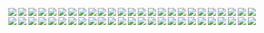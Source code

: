 ![](./Screenshot_1.png)
![](./Screenshot_2.png)
![](./Screenshot_3.png)
![](./Screenshot_4.png)
![](./Screenshot_5.png)
![](./Screenshot_6.png)
![](./Screenshot_7.png)
![](./Screenshot_8.png)
![](./Screenshot_9.png)
![](./Screenshot_10.png)
![](./Screenshot_11.png)
![](./Screenshot_12.png)
![](./Screenshot_13.png)
![](./Screenshot_14.png)
![](./Screenshot_15.png)
![](./Screenshot_16.png)
![](./Screenshot_17.png)
![](./Screenshot_18.png)
![](./Screenshot_19.png)
![](./Screenshot_20.png)
![](./Screenshot_21.png)
![](./Screenshot_22.png)
![](./Screenshot_23.png)
![](./Screenshot_24.png)
![](./Screenshot_25.png)
![](./Screenshot_26.png)
![](./Screenshot_27.png)
![](./Screenshot_28.png)
![](./Screenshot_29.png)
![](./Screenshot_30.png)
![](./Screenshot_31.png)
![](./Screenshot_32.png)
![](./Screenshot_33.png)
![](./Screenshot_34.png)
![](./Screenshot_35.png)
![](./Screenshot_36.png)
![](./Screenshot_37.png)
![](./Screenshot_38.png)
![](./Screenshot_39.png)
![](./Screenshot_40.png)
![](./Screenshot_41.png)
![](./Screenshot_42.png)
![](./Screenshot_43.png)
![](./Screenshot_44.png)
![](./Screenshot_45.png)
![](./Screenshot_46.png)
![](./Screenshot_47.png)
![](./Screenshot_48.png)
![](./Screenshot_49.png)
![](./Screenshot_50.png)
